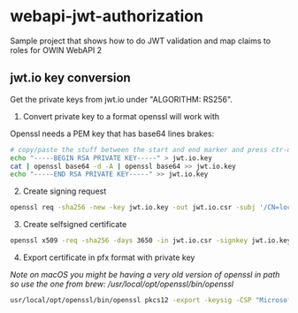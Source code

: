 # webapi-jwt-authorization
Sample project that shows how to do JWT validation and map claims to roles for OWIN WebAPI 2

## jwt.io key conversion

Get the private keys from jwt.io under "ALGORITHM: RS256".

1. Convert private key to a format openssl will work with

Openssl needs a PEM key that has base64 lines brakes: 

``` bash
# copy/paste the stuff between the start and end marker and press ctr-d
echo "-----BEGIN RSA PRIVATE KEY-----" > jwt.io.key
cat | openssl base64 -d -A | openssl base64 >> jwt.io.key
echo "-----END RSA PRIVATE KEY-----" >> jwt.io.key
```

2. Create signing request

``` bash
openssl req -sha256 -new -key jwt.io.key -out jwt.io.csr -subj '/CN=localhost'
```

3. Create selfsigned certificate

``` bash
openssl x509 -req -sha256 -days 3650 -in jwt.io.csr -signkey jwt.io.key -out jwt.io.crt
```

4. Export certificate in pfx format with private key

*Note on macOS you might be having a very old version of openssl in path so use the one from brew: /usr/local/opt/openssl/bin/openssl*

``` bash
usr/local/opt/openssl/bin/openssl pkcs12 -export -keysig -CSP "Microsoft Enhanced RSA and AES Cryptographic Provider" -in jwt.io.crt -inkey jwt.io.key -out jwt.io.pfx -passout pass:qwerty1234
```
